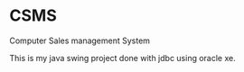 # CSMS
Computer Sales management System

This is my java swing project done with jdbc using oracle xe.
